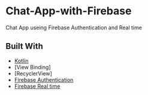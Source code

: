 # Chat-App-with-Firebase
Chat App useing Firebase Authentication and Real time 


## Built With
* [Kotlin](https://kotlinlang.org)
* [View Binding]
* [RecyclerView]
* [Firebase Authentication](https://firebase.google.com/docs/auth/android/start)
* [Firebase Real time](https://firebase.google.com/docs/database/android/read-and-write)
